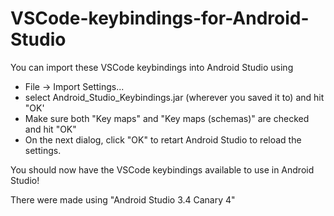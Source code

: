 # VSCode-keybindings-for-Android-Studio
You can import these VSCode keybindings into Android Studio using

- File -> Import Settings...
- select Android_Studio_Keybindings.jar (wherever you saved it to) and hit "OK'
- Make sure both "Key maps" and "Key maps (schemas)" are checked and hit "OK"
- On the next dialog, click "OK" to retart Android Studio to reload the settings.

You should now have the VSCode keybindings available to use in Android Studio!

There were made using "Android Studio 3.4 Canary 4"
